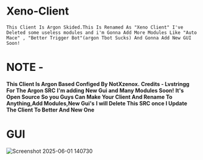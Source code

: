 # Xeno-Client
```This Client Is Argon Skided.This Is Renamed As "Xeno Client" I've Deleted some useless modules and i'm Gonna Add More Modules Like "Auto Mace" , "Better Trigger Bot"(argon Tbot Sucks) And Gonna Add New GUI Soon!```

# NOTE - 
**This Client Is Argon Based Configed By NotXzenox.**
**Credits - Lvstringg For The Argon SRC**
**I'm adding New Gui and Many Modules Soon!**
**It's Open Source So you Guys Can Make Your Client And Rename To Anything,Add Modules,New Gui's**
**I will Delete This SRC once I Update The Client To Better And New One**


# GUI

![Screenshot 2025-06-01 140730](https://github.com/user-attachments/assets/ff7a0e1a-1d59-45ef-8948-79856eafd05f)
